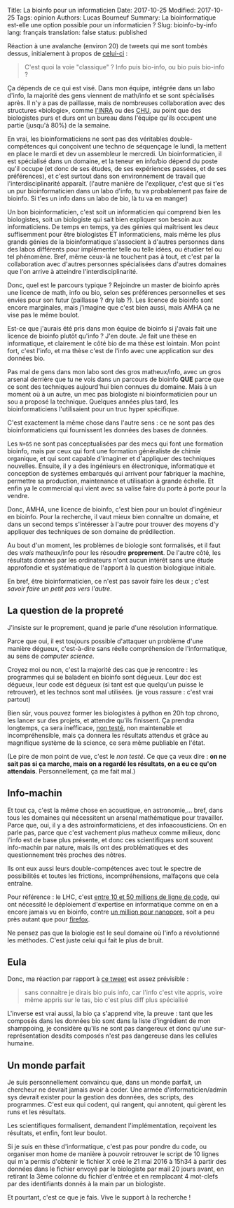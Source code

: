 Title: La bioinfo pour un informaticien
Date: 2017-10-25
Modified: 2017-10-25
Tags: opinion
Authors: Lucas Bourneuf
Summary: La bioinformatique est-elle une option possible pour un informaticien ?
Slug: bioinfo-by-info
lang: français
translation: false
status: published

Réaction à une avalanche (environ 20) de tweets qui me sont tombés dessus, initialement à propos de [celui-ci](https://twitter.com/TomCornebize/status/890535770339069952) :

> C'est quoi la voie "classique" ? Info puis bio-info, ou bio puis bio-info ?

Ça dépends de ce qui est visé.
Dans mon équipe, intégrée dans un labo d'info, la majorité des gens viennent de math/info
et se sont spécialisés après.
Il n'y a pas de paillasse, mais de nombreuses collaboration avec des structures «biologie»,
comme [l'INRA](https://fr.wikipedia.org/wiki/Institut%20national%20de%20la%20recherche%20agronomique)
ou des [CHU](https://fr.wikipedia.org/wiki/Centre%20hospitalier%20universitaire),
au point que des biologistes purs et durs ont un bureau dans l'équipe qu'ils occupent
une partie (jusqu'à 80%) de la semaine.

En vrai, les bioinformaticiens ne sont pas des véritables double-compétences
qui conçoivent une techno de séquençage le lundi,
la mettent en place le mardi et dev un assembleur le mercredi.
Un bioinformaticien, il est spécialisé dans un domaine,
et la teneur en info/bio dépend du poste qu'il occupe (et donc de ses études,
de ses expériences passées, et de ses préférences),
et c'est surtout dans son environnement de travail que l'interdisciplinarité apparaît.
(l'autre manière de l'expliquer, c'est que si t'es un pur bioinformaticien dans un labo d'info,
tu va probablement pas faire de bioinfo. Si t'es un info dans un labo de bio, là tu va en manger)

Un bon bioinformaticien, c'est soit un informaticien qui comprend bien les biologistes,
soit un biologiste qui sait bien expliquer son besoin aux informaticiens.
De temps en temps, ya des génies qui maîtrisent les deux suffisemment pour être
biologistes ET informaticiens, mais même les plus grands génies de la bioinformatique
s'associent à d'autres personnes dans des labos différents pour implémenter
telle ou telle idées, ou étudier tel ou tel phénomène.
Bref, même ceux-là ne touchent pas à tout, et c'est par la collaboration avec d'autres
personnes spécialisées dans d'autres domaines que l'on arrive à atteindre l'interdisciplinarité.
<!-- l'informatique: *ne pas réinventer la roue* et *apprendre les concepts, pas les technos*. -->

Donc, quel est le parcours typique ?
Rejoindre un master de bioinfo après une licence de math, info ou bio,
selon ses préférences personnelles et ses envies pour son futur (paillasse ? dry lab ?).
Les licence de bioinfo sont encore marginales, mais j'imagine que c'est bien aussi,
mais AMHA ça ne vise pas le même boulot.

Est-ce que j'aurais été pris dans mon équipe de bioinfo si j'avais fait
une licence de bioinfo plutôt qu'info ?
J'en doute. Je fait une thèse en informatique, et clairement le côté bio de ma thèse est lointain.
Mon point fort, c'est l'info, et ma thèse c'est de l'info avec une application sur des données bio.

Pas mal de gens dans mon labo sont des gros matheux/info, avec un gros arsenal derrière
que tu ne vois dans un parcours de bioinfo __QUE__ parce que ce sont des techniques
aujourd'hui bien connues du domaine.
Mais à un moment où à un autre, un mec pas biologiste ni bioinformaticien pour un sou
a proposé la technique.
Quelques années plus tard, les bioinformaticiens l'utilisaient pour un truc hyper spécifique.

C'est exactement la même chose dans l'autre sens : ce ne sont pas des bioinformaticiens
qui fournissent les données des bases de données.


Les `N+GS` ne sont pas conceptualisées par des mecs qui font une formation bioinfo,
mais par ceux qui font une formation généraliste de chimie organique,
et qui sont capable d'imaginer et d'appliquer des techniques nouvelles.
Ensuite, il y a des ingénieurs en électronique, informatique et conception de systèmes embarqués
qui arrivent pour fabriquer la machine, permettre sa production, maintenance et utilisation
à grande échelle.
Et enfin ya le commercial qui vient avec sa valise faire du porte à porte pour la vendre.

Donc, AMHA, une licence de bioinfo, c'est bien pour un boulot d'ingénieur en bioinfo.
Pour la recherche, il vaut mieux bien connaître un domaine, et dans un second temps s'intéresser
à l'autre pour trouver des moyens d'y appliquer des techniques de son domaine de prédilection.

Au bout d'un moment, les problèmes de biologie sont formalisés,
et il faut des *vrais* matheux/info pour les résoudre __proprement__.
De l'autre côté, les résultats donnés par les ordinateurs n'ont aucun intérêt
sans une étude approfondie et systématique de l'apport à la question biologique initiale.

En bref, être bioinformaticien, ce n'est pas savoir faire les deux ;
c'est *savoir faire un petit pas vers l'autre*.


## La question de la propreté
J'insiste sur le proprement, quand je parle d'une résolution informatique.

Parce que oui, il est toujours possible d'attaquer un problème d'une manière dégueux,
c'est-à-dire sans réelle compréhension de l'informatique, au sens de *computer science*.

Croyez moi ou non, c'est la majorité des cas que je rencontre :
les programmes qui se baladent en bioinfo sont dégueux.
Leur doc est dégueux, leur code est dégueux (si tant est que quelqu'un puisse le retrouver),
et les technos sont mal utilisées.
(je vous rassure : c'est vrai partout)

Bien sûr, vous pouvez former les biologistes à python en 20h top chrono,
les lancer sur des projets, et attendre qu'ils finissent.
Ça prendra longtemps, ça sera inefficace, [non testé](https://blog.codinghorror.com/assets/images/codinghorror-app-icon.png?v=d0f5f84b2b), non maintenable et incompréhensible,
mais ça donnera les résultats attendus et grâce au magnifique système de la science,
ce sera même publiable en l'état.

(Le pire de mon point de vue, c'est le *non testé*. Ce que ça veux dire :
__on ne sait pas si ça marche, mais on a regardé les résultats, on a eu ce qu'on attendais__.
Personnellement, ça me fait mal.)


## Info-machin
Et tout ça, c'est la même chose en acoustique, en astronomie,…
bref, dans tous les domaines qui nécessitent un arsenal mathématique pour travailler.
Parce que, oui, il y a des astroinformaticiens, et des infoacousticiens.
On en parle pas, parce que c'est vachement plus matheux comme milieux,
donc l'info est de base plus présente,
et donc ces scientifiques sont souvent info-machin par nature, mais ils ont des problématiques
et des questionnement très proches des nôtres.

Ils ont eux aussi leurs double-compétences avec tout le spectre de possibilités
et toutes les frictions, incompréhensions, malfaçons que cela entraîne.

Pour référence : le LHC, c'est [entre 10 et 50 millions de ligne de code](https://www.youtube.com/watch?v=BYAWgEVflUY), qui ont nécessité le déploiement d'expertise en informatique
comme on en a encore jamais vu en bioinfo, contre [un million pour nanopore](https://github.com/mitenjain/nanopore), soit a peu près autant que pour [firefox](https://i.blogs.es/f58e02/1276_lines_of_code2/original.png).

Ne pensez pas que la biologie est le seul domaine où l'info a révolutionné les méthodes.
C'est juste celui qui fait le plus de bruit.


## Eula
Donc, ma réaction par rapport à [ce tweet](https://twitter.com/sardinimouspip/status/890539014243184640) est assez prévisible :

> sans connaitre je dirais bio puis info, car l'info c'est vite appris, voire même appris sur le tas, bio c'est plus diff plus spécialisé

L'inverse est vrai aussi, la bio ça s'apprend vite, la preuve : tant que les composés
dans les données bio sont dans la liste d'ingrédient de mon shamppoing,
je considère qu'ils ne sont pas dangereux
et donc qu'une sur-représentation desdits composés n'est pas dangereuse dans les cellules humaine.



## Un monde parfait
Je suis personnellement convaincu que, dans un monde parfait, un chercheur ne devrait jamais
avoir à coder. Une armée d'informaticien/admin sys devrait exister pour la gestion des données,
des scripts, des programmes. C'est eux qui codent, qui rangent, qui annotent,
qui gèrent les runs et les résultats.

Les scientifiques formalisent, demandent l'implémentation, reçoivent les résultats,
et enfin, font leur boulot.

Si je suis en thèse d'informatique, c'est pas pour pondre du code, ou organiser
mon home de manière à pouvoir retrouver le script de 10 lignes qui m'a permis d'obtenir
le fichier X créé le 21 mai 2016 à 15h34 à partir des données dans le fichier envoyé
par le biologiste par mail 20 jours avant, en retirant la 3ème colonne du fichier
d'entrée et en remplacant 4 mot-clefs par des identifiants donnés à la main par un biologiste.

Et pourtant, c'est ce que je fais.
Vive le support à la recherche !
